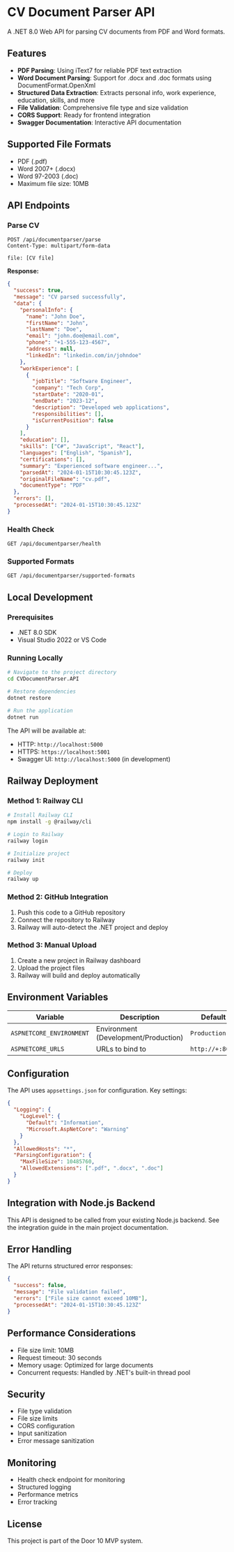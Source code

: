 # CV Document Parser API

A .NET 8.0 Web API for parsing CV documents from PDF and Word formats.

## Features

- **PDF Parsing**: Using iText7 for reliable PDF text extraction
- **Word Document Parsing**: Support for .docx and .doc formats using DocumentFormat.OpenXml
- **Structured Data Extraction**: Extracts personal info, work experience, education, skills, and more
- **File Validation**: Comprehensive file type and size validation
- **CORS Support**: Ready for frontend integration
- **Swagger Documentation**: Interactive API documentation

## Supported File Formats

- PDF (.pdf)
- Word 2007+ (.docx)
- Word 97-2003 (.doc)
- Maximum file size: 10MB

## API Endpoints

### Parse CV
```http
POST /api/documentparser/parse
Content-Type: multipart/form-data

file: [CV file]
```

**Response:**
```json
{
  "success": true,
  "message": "CV parsed successfully",
  "data": {
    "personalInfo": {
      "name": "John Doe",
      "firstName": "John",
      "lastName": "Doe",
      "email": "john.doe@email.com",
      "phone": "+1-555-123-4567",
      "address": null,
      "linkedIn": "linkedin.com/in/johndoe"
    },
    "workExperience": [
      {
        "jobTitle": "Software Engineer",
        "company": "Tech Corp",
        "startDate": "2020-01",
        "endDate": "2023-12",
        "description": "Developed web applications",
        "responsibilities": [],
        "isCurrentPosition": false
      }
    ],
    "education": [],
    "skills": ["C#", "JavaScript", "React"],
    "languages": ["English", "Spanish"],
    "certifications": [],
    "summary": "Experienced software engineer...",
    "parsedAt": "2024-01-15T10:30:45.123Z",
    "originalFileName": "cv.pdf",
    "documentType": "PDF"
  },
  "errors": [],
  "processedAt": "2024-01-15T10:30:45.123Z"
}
```

### Health Check
```http
GET /api/documentparser/health
```

### Supported Formats
```http
GET /api/documentparser/supported-formats
```

## Local Development

### Prerequisites
- .NET 8.0 SDK
- Visual Studio 2022 or VS Code

### Running Locally
```bash
# Navigate to the project directory
cd CVDocumentParser.API

# Restore dependencies
dotnet restore

# Run the application
dotnet run
```

The API will be available at:
- HTTP: `http://localhost:5000`
- HTTPS: `https://localhost:5001`
- Swagger UI: `http://localhost:5000` (in development)

## Railway Deployment

### Method 1: Railway CLI
```bash
# Install Railway CLI
npm install -g @railway/cli

# Login to Railway
railway login

# Initialize project
railway init

# Deploy
railway up
```

### Method 2: GitHub Integration
1. Push this code to a GitHub repository
2. Connect the repository to Railway
3. Railway will auto-detect the .NET project and deploy

### Method 3: Manual Upload
1. Create a new project in Railway dashboard
2. Upload the project files
3. Railway will build and deploy automatically

## Environment Variables

| Variable | Description | Default |
|----------|-------------|---------|
| `ASPNETCORE_ENVIRONMENT` | Environment (Development/Production) | `Production` |
| `ASPNETCORE_URLS` | URLs to bind to | `http://+:8080` |

## Configuration

The API uses `appsettings.json` for configuration. Key settings:

```json
{
  "Logging": {
    "LogLevel": {
      "Default": "Information",
      "Microsoft.AspNetCore": "Warning"
    }
  },
  "AllowedHosts": "*",
  "ParsingConfiguration": {
    "MaxFileSize": 10485760,
    "AllowedExtensions": [".pdf", ".docx", ".doc"]
  }
}
```

## Integration with Node.js Backend

This API is designed to be called from your existing Node.js backend. See the integration guide in the main project documentation.

## Error Handling

The API returns structured error responses:

```json
{
  "success": false,
  "message": "File validation failed",
  "errors": ["File size cannot exceed 10MB"],
  "processedAt": "2024-01-15T10:30:45.123Z"
}
```

## Performance Considerations

- File size limit: 10MB
- Request timeout: 30 seconds
- Memory usage: Optimized for large documents
- Concurrent requests: Handled by .NET's built-in thread pool

## Security

- File type validation
- File size limits
- CORS configuration
- Input sanitization
- Error message sanitization

## Monitoring

- Health check endpoint for monitoring
- Structured logging
- Performance metrics
- Error tracking

## License

This project is part of the Door 10 MVP system.